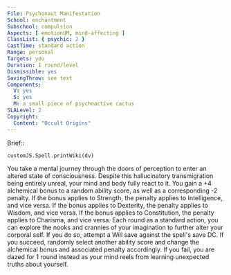 ```yaml
---
File: Psychonaut Manifestation
School: enchantment
Subschool: compulsion
Aspects: [ emotionUM, mind-affecting ]
ClassList: { psychic: 2 }
CastTime: standard action
Range: personal
Targets: you
Duration: 1 round/level
Dismissible: yes
SavingThrow: see text
Components:
  V: yes
  S: yes
  M: a small piece of psychoactive cactus
SLALevel: 2
Copyright:
  Content: "Occult Origins"
---
```

Brief:: 

```dataviewjs
customJS.Spell.printWiki(dv)
```

You take a mental journey through the doors of perception to enter an altered state of consciousness. Despite this hallucinatory transmigration being entirely unreal, your mind and body fully react to it. You gain a +4 alchemical bonus to a random ability score, as well as a corresponding -2 penalty. If the bonus applies to Strength, the penalty applies to Intelligence, and vice versa. If the bonus applies to Dexterity, the penalty applies to Wisdom, and vice versa. If the bonus applies to Constitution, the penalty applies to Charisma, and vice versa. Each round as a standard action, you can explore the nooks and crannies of your imagination to further alter your corporal self. If you do so, attempt a Will save against the spell's save DC. If you succeed, randomly select another ability score and change the alchemical bonus and associated penalty accordingly. If you fail, you are dazed for 1 round instead as your mind reels from learning unexpected truths about yourself.
